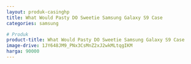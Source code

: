 ```yaml
---
layout: produk-casinghp
title: What Would Pasty DO Sweetie Samsung Galaxy S9 Case
categories: samsung

# Produk
product-title: What Would Pasty DO Sweetie Samsung Galaxy S9 Case
image-drive: 1JY648JM9_PNx3CsMnZ2xJ2wkMLtqgIKM
harga: 90000
---
```

